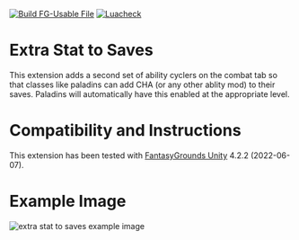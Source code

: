 [![Build FG-Usable File](https://github.com/bmos/FG-PFRPG-Extra-Stat-to-Saves/actions/workflows/create-ext.yml/badge.svg)](https://github.com/bmos/FG-PFRPG-Extra-Stat-to-Saves/actions/workflows/create-ext.yml) [![Luacheck](https://github.com/bmos/FG-PFRPG-Extra-Stat-to-Saves/actions/workflows/luacheck.yml/badge.svg)](https://github.com/bmos/FG-PFRPG-Extra-Stat-to-Saves/actions/workflows/luacheck.yml)

# Extra Stat to Saves
This extension adds a second set of ability cyclers on the combat tab so that classes like paladins can add CHA (or any other ablity mod) to their saves.
Paladins will automatically have this enabled at the appropriate level.

# Compatibility and Instructions
This extension has been tested with [FantasyGrounds Unity](https://www.fantasygrounds.com/home/FantasyGroundsUnity.php) 4.2.2 (2022-06-07).

# Example Image
<img src="https://i.imgur.com/a4HPnep.png" alt="extra stat to saves example image"/>
